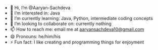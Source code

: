 - 👋 Hi, I’m @Aaryan-Sachdeva
- 👀 I’m interested in: Java
- 🌱 I’m currently learning: Java, Python, intermediate coding concepts
- 💞️ I’m looking to collaborate on: currently nothing
- 📫 How to reach me: email me at aaryansachdeva10@gmail.com
- 😄 Pronouns: he/him/his
- ⚡ Fun fact: I like creating and programming things for enjoyment

<!---
Aaryan-Sachdeva/Aaryan-Sachdeva is a ✨ special ✨ repository because its `README.md` (this file) appears on your GitHub profile.
You can click the Preview link to take a look at your changes.
--->
